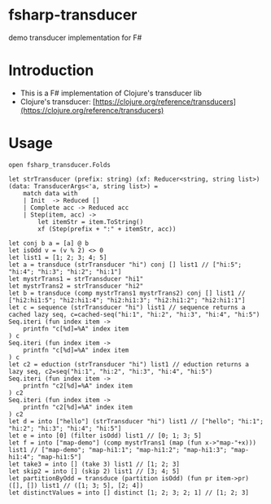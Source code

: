 fsharp-transducer
=========================

demo transducer implementation for F#

# Introduction

* This is a F# implementation of Clojure's transducer lib
* Clojure's transducer: [https://clojure.org/reference/transducers](https://clojure.org/reference/transducers)

# Usage

	open fsharp_transducer.Folds

	let strTransducer (prefix: string) (xf: Reducer<string, string list>) (data: TransducerArgs<'a, string list>) =
		match data with
		| Init  -> Reduced []
		| Complete acc -> Reduced acc
		| Step(item, acc) -> 
			let itemStr = item.ToString()
			xf (Step(prefix + ":" + itemStr, acc))

	let conj b a = [a] @ b
    let isOdd v = (v % 2) <> 0
    let list1 = [1; 2; 3; 4; 5]
    let a = transduce (strTransducer "hi") conj [] list1 // ["hi:5"; "hi:4"; "hi:3"; "hi:2"; "hi:1"]
    let mystrTrans1 = strTransducer "hi1"
    let mystrTrans2 = strTransducer "hi2"
    let b = transduce (comp mystrTrans1 mystrTrans2) conj [] list1 // ["hi2:hi1:5"; "hi2:hi1:4"; "hi2:hi1:3"; "hi2:hi1:2"; "hi2:hi1:1"]
    let c = sequence (strTransducer "hi") list1 // sequence returns a cached lazy seq, c=cached-seq("hi:1", "hi:2", "hi:3", "hi:4", "hi:5")
    Seq.iteri (fun index item ->
        printfn "c[%d]=%A" index item
    ) c
    Seq.iteri (fun index item ->
        printfn "c[%d]=%A" index item
    ) c
    let c2 = eduction (strTransducer "hi") list1 // eduction returns a lazy seq, c2=seq("hi:1", "hi:2", "hi:3", "hi:4", "hi:5")
    Seq.iteri (fun index item ->
        printfn "c2[%d]=%A" index item
    ) c2
    Seq.iteri (fun index item ->
        printfn "c2[%d]=%A" index item
    ) c2
    let d = into ["hello"] (strTransducer "hi") list1 // ["hello"; "hi:1"; "hi:2"; "hi:3"; "hi:4"; "hi:5"]
    let e = into [0] (filter isOdd) list1 // [0; 1; 3; 5]
    let f = into ["map-demo"] (comp mystrTrans1 (map (fun x->"map-"+x))) list1 // ["map-demo"; "map-hi1:1"; "map-hi1:2"; "map-hi1:3"; "map-hi1:4"; "map-hi1:5"]
    let take3 = into [] (take 3) list1 // [1; 2; 3]
    let skip2 = into [] (skip 2) list1 // [3; 4; 5]
    let partitionByOdd = transduce (partition isOdd) (fun pr item->pr) ([], []) list1 // ([1; 3; 5], [2; 4])
    let distinctValues = into [] distinct [1; 2; 3; 2; 1] // [1; 2; 3]
